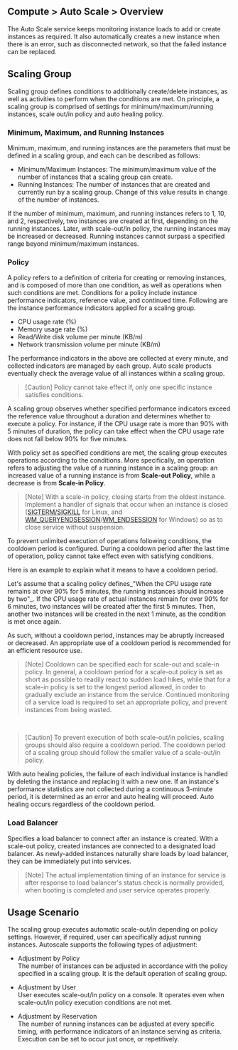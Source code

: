 ## Compute > Auto Scale > Overview

The Auto Scale service keeps monitoring instance loads to add or create instances as required. It also automatically creates a new instance when there is an error, such as disconnected network, so that the failed instance can be replaced.

## Scaling Group
Scaling group defines conditions to additionally create/delete instances, as well as activities to perform when the conditions are met. On principle, a scaling group is comprised of settings for minimum/maximum/running instances, scale out/in policy and auto healing policy.
### Minimum, Maximum, and Running Instances
Minimum, maximum, and running instances are the parameters that must be defined in a scaling group, and each can be described as follows:

- Minimum/Maximum Instances: The minimum/maximum value of the number of instances that a scaling group can create.
- Running Instances: The number of instances that are created and currently run by a scaling group. Change of this value results in change of the number of instances.

If the number of minimum, maximum, and running instances refers to 1, 10, and 2, respectively, two instances are created at first, depending on the running instances. Later, with scale-out/in policy, the running instances may be increased or decreased. Running instances cannot surpass a specified range beyond minimum/maximum instances.

### Policy
A policy refers to a definition of criteria for creating or removing instances, and is composed of more than one condition, as well as operations when such conditions are met.
Conditions for a policy include instance performance indicators, reference value, and continued time. Following are the instance performance indicators applied for a scaling group.

- CPU usage rate (%)
- Memory usage rate (%)
- Read/Write disk volume per minute (KB/m)
- Network transmission volume per minute (KB/m)

The performance indicators in the above are collected at every minute, and collected indicators are managed by each group. Auto scale products eventually check the average value of all instances within a scaling group.

> [Caution] Policy cannot take effect if, only one specific instance satisfies conditions.

A scaling group observes whether specified performance indicators exceed the reference value throughout a duration and determines whether to execute a policy. For instance, if the CPU usage rate is more than 90% with 5 minutes of duration, the policy can take effect when the CPU usage rate does not fall below 90% for five minutes.

With policy set as specified conditions are met, the scaling group executes operations according to the conditions. More specifically, an operation refers to adjusting the value of a running instance in a scaling group: an increased value of a running instance is from **Scale-out Policy**, while a decrease is from **Scale-in Policy**.

> [Note] With a scale-in policy, closing starts from the oldest instance. Implement a handler of signals that occur when an instance is closed ([SIGTERM/SIGKILL](https://www.freedesktop.org/software/systemd/man/systemd.service.html) for Linux, and [WM_QUERYENDSESSION](https://msdn.microsoft.com/en-us/library/windows/desktop/aa376890.aspx)/[WM_ENDSESSION](https://msdn.microsoft.com/en-us/library/windows/desktop/aa376889.aspx) for Windows) so as to close service without suspension.

To prevent unlimited execution of operations following conditions, the cooldown period is configured. During a cooldown period after the last time of operation, policy cannot take effect even with satisfying conditions.

Here is an example to explain what it means to have a cooldown period.

Let's assume that a scaling policy defines_"When the CPU usage rate remains at over 90% for 5 minutes, the running instances should increase by two"_. If the CPU usage rate of actual instances remain for over 90% for 6 minutes, two instances will be created after the first 5 minutes. Then, another two instances will be created in the next 1 minute, as the condition is met once again.

As such, without a cooldown period, instances may be abruptly increased or decreased. An appropriate use of a cooldown period is recommended for an efficient resource use.

> [Note] Cooldown can be specified each for scale-out and scale-in policy.
> In general, a cooldown period for a scale-out policy is set as short as possible to readily react to sudden load hikes, while that for a scale-in policy is set to the longest period allowed, in order to gradually exclude an instance from the service. Continued monitoring of a service load is required to set an appropriate policy, and prevent instances from being wasted.

<br>

> [Caution] To prevent execution of both scale-out/in policies, scaling groups should also require a cooldown period. The cooldown period of a scaling group should follow the smaller value of a scale-out/in policy.

With auto healing policies, the failure of each individual instance is handled by deleting the instance and replacing it with a new one. If an instance's performance statistics are not collected during a continuous 3-minute period, it is determined as an error and auto healing will proceed. Auto healing occurs regardless of the cooldown period.

### Load Balancer
Specifies a load balancer to connect after an instance is created. With a scale-out policy, created instances are connected to a designated load balancer. As newly-added instances naturally share loads by load balancer, they can be immediately put into services.

> [Note] The actual implementation timing of an instance for service is after response to load balancer's status check is normally provided, when booting is completed and user service operates properly.

## Usage Scenario
The scaling group executes automatic scale-out/in depending on policy settings. However, if required, user can specifically adjust running instances. Autoscale supports the following types of adjustment:

- Adjustment by Policy <br>
  The number of instances can be adjusted in accordance with the policy specified in a scaling group. It is the default operation of scaling group.

- Adjustment by User <br>
  User executes scale-out/in policy on a console. It operates even when scale-out/in policy execution conditions are not met.

- Adjustment by Reservation <br>
  The number of running instances can be adjusted at every specific timing, with performance indicators of an instance serving as criteria. Execution can be set to occur just once, or repetitively.
